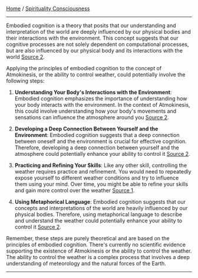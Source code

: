 [Home](/README.md) / [Spirituality Consciousness](/assets/docs/knowledges/SpiritualityConsciousness/readme.md)   

---   

Embodied cognition is a theory that posits that our understanding and interpretation of the world are deeply influenced by our physical bodies and their interactions with the environment. This concept suggests that our cognitive processes are not solely dependent on computational processes, but are also influenced by our physical body and its interactions with the world [Source 2](https://plato.stanford.edu/entries/embodied-cognition/).

Applying the principles of embodied cognition to the concept of Atmokinesis, or the ability to control weather, could potentially involve the following steps:

1. **Understanding Your Body's Interactions with the Environment**: Embodied cognition emphasizes the importance of understanding how your body interacts with the environment. In the context of Atmokinesis, this could involve understanding how your body's movements and sensations can influence the atmosphere around you [Source 2](https://plato.stanford.edu/entries/embodied-cognition/).

2. **Developing a Deep Connection Between Yourself and the Environment**: Embodied cognition suggests that a deep connection between oneself and the environment is crucial for effective cognition. Therefore, developing a deep connection between yourself and the atmosphere could potentially enhance your ability to control it [Source 2](https://plato.stanford.edu/entries/embodied-cognition/).

3. **Practicing and Refining Your Skills**: Like any other skill, controlling the weather requires practice and refinement. You would need to repeatedly expose yourself to different weather conditions and try to influence them using your mind. Over time, you might be able to refine your skills and gain more control over the weather [Source 1](https://www.degruyter.com/document/doi/10.1515/jtph-2019-0008/html?lang=en).

4. **Using Metaphorical Language**: Embodied cognition suggests that our concepts and interpretations of the world are heavily influenced by our physical bodies. Therefore, using metaphorical language to describe and understand the weather could potentially enhance your ability to control it [Source 2](https://plato.stanford.edu/entries/embodied-cognition/).

Remember, these steps are purely theoretical and are based on the principles of embodied cognition. There's currently no scientific evidence supporting the existence of Atmokinesis or the ability to control the weather. The ability to control the weather is a complex process that involves a deep understanding of meteorology and the natural forces of the Earth.

---   

